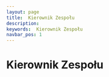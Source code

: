 ```yaml
---
layout: page
title:  Kierownik Zespołu
description:
keywords:  Kierownik Zespołu
navbar_pos: 1
---
```

#  Kierownik Zespołu

